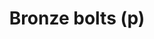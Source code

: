 ---
layout: item
title: Bronze bolts (p)
item-id: 878
datatable: true
id: 878
name: "Bronze bolts (p)"
members: true
lowalch: 0
highalch: 0
examine: "Some poisoned bronze bolts."
monsters:
  - id: 530
    name: "Tribesman"
    members: true
    combat_level: 32
    wiki_url: "https://oldschool.runescape.wiki/w/Tribesman"
    drops:
      - quantity: "4"
        rarity: 0.014492753623188406
    image: "https://oldschool.runescape.wiki/images/thumb/7/77/Tribesman.png/80px-Tribesman.png?e85bf"
---